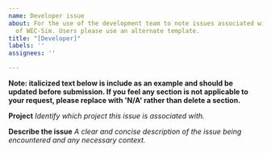 ```yaml
---
name: Developer issue
about: For the use of the development team to note issues associated with the development
  of WEC-Sim. Users please use an alternate template.
title: "[Developer]"
labels: ''
assignees: ''

---
```


**Note: italicized text below is include as an example and should be updated before submission. If you feel any section is not applicable to your request, please replace with 'N/A' rather than delete a section.**

**Project**
_Identify which project this issue is associated with._

**Describe the issue**
_A clear and concise description of the issue being encountered and any necessary context._
